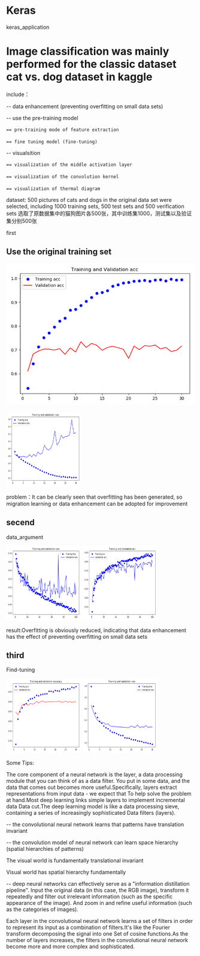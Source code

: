 # Keras
keras_application


Image classification was mainly performed for the classic dataset cat vs. dog dataset in kaggle
===========
    
include：

-- data enhancement (preventing overfitting on small data sets)
        
-- use the pre-training model
            
    == pre-training mode of feature extraction
            
    == fine tuning model (fine-tuning)
            
-- visualsition
        
    == visualization of the middle activation layer
            
    == visualization of the convolution kernel
            
    == visualization of thermal diagram
            
 dataset:
500 pictures of cats and dogs in the original data set were selected, including 1000 training sets, 500 test sets and 500 verification sets
选取了原数据集中的猫狗图片各500张，其中训练集1000，测试集以及验证集分别500张

first


Use the original training set   
-------------
![](https://github.com/ReOneK/Cat-vs-Dog/blob/master/pic/abc1.png)     
        
<img width="200" height="200" src="https://github.com/ReOneK/Cat-vs-Dog/blob/master/pic/abc2.png"/>  

  
problem：It can be clearly seen that overfitting has been generated, so migration learning or data enhancement can be adopted for improvement      
        
secend
 ------      
data_argument
        
<img width="200" height="200" src="https://github.com/ReOneK/Cat-vs-Dog/blob/master/pic/data_Argu1.png"/>      
    
<img width="200" height="200" src="https://github.com/ReOneK/Cat-vs-Dog/blob/master/pic/data_Argy2.png"/> 

result:Overfitting is obviously reduced, indicating that data enhancement has the effect of preventing overfitting on small data sets
        
       
        
third
------        
Find-tuning
        
 <img width="200" height="200" src="https://github.com/ReOneK/Cat-vs-Dog/blob/master/pic/pretrained1.png"/>       

 <img width="200" height="200" src="https://github.com/ReOneK/Cat-vs-Dog/blob/master/pic/pretrained2.png"/>  
        

Some Tips:  

The core component of a neural network is the layer, a data processing module that you can think of as a data filter.
You put in some data, and the data that comes out becomes more useful.Specifically, layers extract representations from input data - we expect that
To help solve the problem at hand.Most deep learning links simple layers to implement incremental data
Data cut.The deep learning model is like a data processing sieve, containing a series of increasingly sophisticated
Data filters (layers).
     
-- the convolutional neural network learns that patterns have translation invariant
   
-- the convolution model of neural network can learn space hierarchy (spatial hierarchies of patterns)
    
The visual world is fundamentally translational invariant
        
Visual world has spatial hierarchy fundamentally
    
   
-- deep neural networks can effectively serve as a "information distillation pipeline".
Input the original data (in this case, the RGB image), transform it repeatedly and filter out irrelevant information (such as the specific appearance of the image).
And zoom in and refine useful information (such as the categories of images).
     
     
Each layer in the convolutional neural network learns a set of filters in order to represent its input as a combination of filters.It's like the Fourier transform decomposing the signal into one
Set of cosine functions.As the number of layers increases, the filters in the convolutional neural network become more and more complex and sophisticated.
  
   
